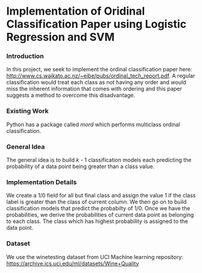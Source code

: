 # Implementation of Oridinal Classification Paper using Logistic Regression and SVM  
### Introduction  
In this project, we seek to implement the ordinal classification paper here: http://www.cs.waikato.ac.nz/~eibe/pubs/ordinal_tech_report.pdf. A regular classification would treat each class as not having any order and would miss the inherent information that comes with ordering and this paper suggests a method to overcome this disadvantage.  

### Existing Work
Python has a package called *mord* which performs multiclass ordinal classification.  

### General Idea
The general idea is to build *k* - 1 classification models each predicting the probability of a data point being greater than a class value. 

### Implementation Details
We create a 1/0 field for all but final class and assign the value 1 if the class label is greater than the class of current column. We then go on to build classification models that predict the probabilty of 1/0. Once we have the probabilities, we derive the probabilities of current data point as belonging to each class. The class which has highest probability is assigned to the data point.

### Dataset
We use the winetesting dataset from UCI Machine learning repository: https://archive.ics.uci.edu/ml/datasets/Wine+Quality


